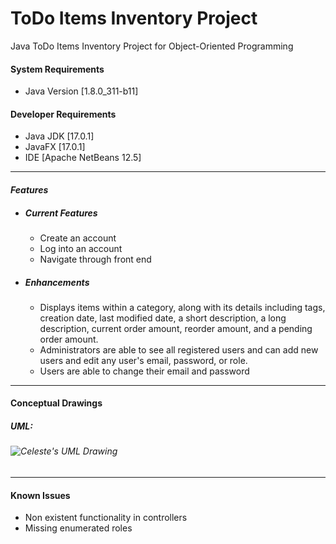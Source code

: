#  **ToDo Items Inventory Project**

Java ToDo Items Inventory Project for Object-Oriented Programming

#### System Requirements

   * Java Version [1.8.0_311-b11]

#### Developer Requirements

- Java JDK [17.0.1]
- JavaFX [17.0.1]
- IDE [Apache NetBeans 12.5]

------

#### *Features*

- ##### Current Features

  - Create an account
  - Log into an account
  - Navigate through front end

- ##### Enhancements

  - Displays items within a category, along with its details including tags, creation date, last modified date, a short description, a long description, current order amount, reorder amount, and a pending order amount.
  - Administrators are able to see all registered users and can add new users and edit any user's email, password, or role.
  - Users are able to change their email and password



------

#### Conceptual Drawings

##### UML:

###### ![Celeste's UML Drawing](https://i.gyazo.com/thumb/1200/f5d60076c8fc7a82d93ee13d16789f0d-png.jpg)

------

#### Known Issues

- Non existent functionality in controllers
- Missing enumerated roles
